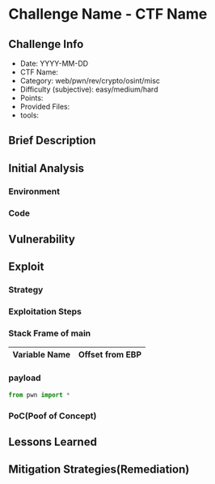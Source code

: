 # Challenge Name - CTF Name
## Challenge Info
- Date: YYYY-MM-DD
- CTF Name:
- Category: web/pwn/rev/crypto/osint/misc
- Difficulty (subjective): easy/medium/hard
- Points:
- Provided Files:
- tools:
## Brief Description
## Initial Analysis
### Environment
### Code
## Vulnerability
## Exploit
### Strategy
### Exploitation Steps
### Stack Frame of main
| Variable Name | Offset from EBP |
| --- | --- |
### payload
``` python
from pwn import *
```
### PoC(Poof of Concept)
## Lessons Learned
## Mitigation Strategies(Remediation)